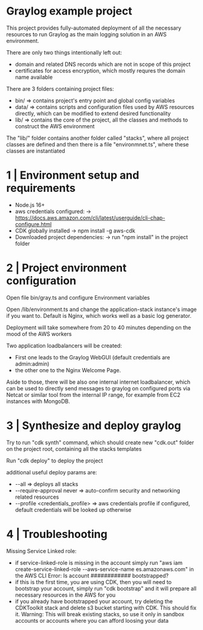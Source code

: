 # Graylog example project 

This project provides fully-automated deployment of all the necessary resources to run Graylog as the main logging solution in an AWS environment.

There are only two things intentionally left out:
- domain and related DNS records which are not in scope of this project
- certificates for access encryption, which mostly requres the domain name available

There are 3 folders containing project files:
- bin/  => contains project's entry point and global config variables
- data/ => contains scripts and configuration files used by AWS resources directly, which can be modified to extend desired functionality
- lib/  => contains the core of the project, all the classes and methods to construct the AWS environment

The "lib/" folder contains another folder called "stacks", where all project classes are defined and then there is a file "environmnet.ts", where these classes are instantiated 


# 1 | Environment setup and requirements
- Node.js 16+
- aws credentials configured:
    -> https://docs.aws.amazon.com/cli/latest/userguide/cli-chap-configure.html
- CDK globally installed
    -> npm install -g aws-cdk
- Downloaded project dependencies:
    -> run "npm install" in the project folder

# 2 | Project environment configuration
Open file bin/gray.ts and configure Environment variables

Open /lib/environment.ts and change the application-stack instance's image if you want to. Default is Nginx, which works well as a basic log generator.

Deployment will take somewhere from 20 to 40 minutes depending on the mood of the AWS workers

Two application loadbalancers will be created:
- First one leads to the Graylog WebGUI (default credentials are admin:admin)
- the other one to the Nginx Welcome Page.

Aside to those, there will be also one internal internet loadbalancer, which can be used to directly send messages to graylog on configured ports via Netcat or similar tool from the internal IP range, for example from EC2 instances with MongoDB.

# 3 | Synthesize and deploy graylog
Try to run "cdk synth" command, which should create new "cdk.out" folder on the project root, containing all the stacks templates

Run "cdk deploy" to deploy the project

additional useful deploy params are:
- --all                             => deploys all stacks 
- --require-approval never          => auto-confirm security and networking related resources
- --profile <credentials_profile>   => aws credentials profile if configured, default credentials will be looked up otherwise

# 4 | Troubleshooting
Missing Service Linked role:
- if service-linked-role is missing in the account simply run "aws iam create-service-linked-role --aws-service-name es.amazonaws.com" in the AWS CLI
Error: Is account ############ bootstrapped?
- if this is the first time, you are using CDK, then you will need to bootstrap your account, simply run "cdk bootstrap" and it will prepare all necessary resources in the AWS for you
- if you already have bootstrapped your account, try deleting the CDKToolkit stack and delete s3 bucket starting with CDK. This should fix it. Warning: This will break existing stacks, so use it only in sandbox accounts or accounts where you can afford loosing your data

